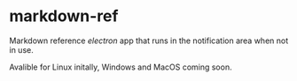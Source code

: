 # markdown-ref

Markdown reference *electron* app that runs in the notification area when not in use.

Avalible for Linux initally, Windows and MacOS coming soon.
